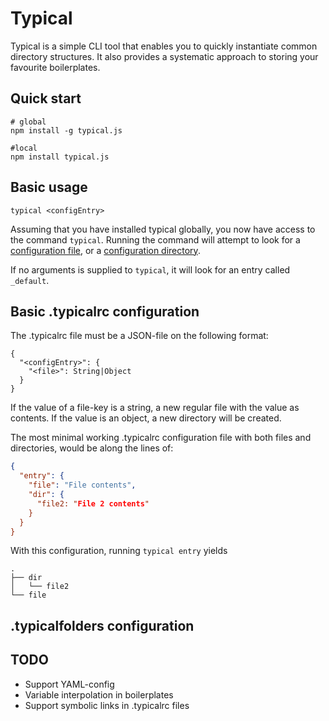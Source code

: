 # Typical
Typical is a simple CLI tool that enables you to quickly instantiate common directory structures. It also provides a systematic approach to storing your favourite boilerplates.

## Quick start
```
# global
npm install -g typical.js 

#local
npm install typical.js
```

## Basic usage
```
typical <configEntry>
```
Assuming that you have installed typical globally, you now have access to the command `typical`. Running the command will attempt to look for a [configuration file](#Basic_.typicalrc_configuration), or a [configuration directory](#.typicalfolders_configuration). 

If no arguments is supplied to `typical`, it will look for an entry called `_default`.

## Basic .typicalrc configuration

The .typicalrc file must be a JSON-file on the following format:
```
{
  "<configEntry>": {
    "<file>": String|Object
  }
}
```

If the value of a file-key is a string, a new regular file with the value as contents. If the value is an object,
a new directory will be created.

The most minimal working .typicalrc configuration file with both files and directories, would be along the lines of:
```json
{
  "entry": {
    "file": "File contents",
    "dir": {
      "file2: "File 2 contents"
    }
  }
}
```

With this configuration, running `typical entry` yields

```
.
├── dir
│   └── file2
└── file
```

## .typicalfolders configuration

## TODO

 * Support YAML-config
 * Variable interpolation in boilerplates
 * Support symbolic links in  .typicalrc files
